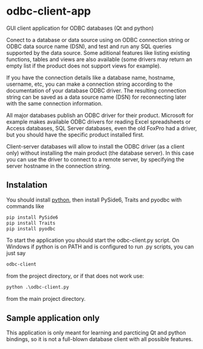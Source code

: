 # odbc-client-app
GUI client application for ODBC databases (Qt and python)

Conect to a database or data source using on ODBC connection string or ODBC data source name (DSN), and test and run any SQL queries supported by the data source.
Some aditional features like listing existing functions, tables and views are also available (some drivers may return an empty list if the product does not support views for example).

If you have the connection details like a database name, hostname, username, etc, you can make a connection string according to the documentation of your database
ODBC driver. The resulting connection string can be saved as a data source name (DSN) for reconnecting later with the same connection information.

All major databases publish an ODBC driver for their product. Microsoft for example makes available ODBC drivers for reading Excel spreadsheets or Access databases,
SQL Server databases, even the old FoxPro had a driver, but you should have the specific product installed first.

Client-server databases will allow to install the ODBC driver (as a client only) without installing the main product (the database server). In this case you can use the
driver to connect to a remote server, by specifying the server hostname in the connection string.

## Instalation
You should install [python](https://www.python.org/downloads/), then install PySide6, Traits and pyodbc with commands like
```sh
pip install PySide6
pip install Traits
pip install pyodbc
```

To start the application you should start the odbc-client.py script. On Windows if python is on PATH and is configured to run .py scripts, you can just say
```cmd
odbc-client
```
from the project directory, or if that does not work use:
```cmd
python .\odbc-client.py
```
from the main project directory.

## Sample application only
This application is only meant for learning and parcticing Qt and python bindings, so it is not a full-blown database client with all possible features.
